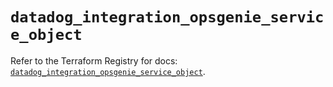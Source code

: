 # `datadog_integration_opsgenie_service_object`

Refer to the Terraform Registry for docs: [`datadog_integration_opsgenie_service_object`](https://registry.terraform.io/providers/datadog/datadog/3.63.0/docs/resources/integration_opsgenie_service_object).

